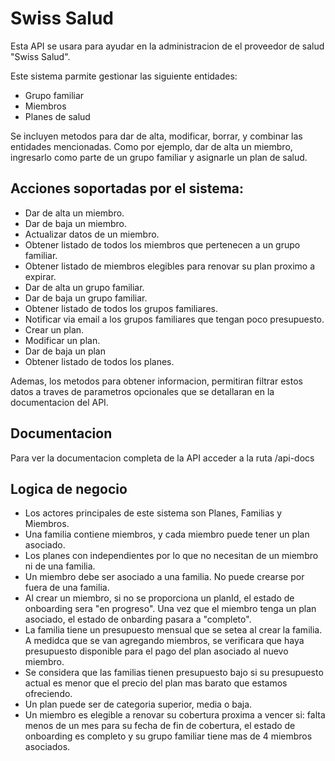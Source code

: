 # Swiss Salud

Esta API se usara para ayudar en la administracion de el proveedor de salud "Swiss Salud". 

Este sistema parmite gestionar las siguiente entidades:

- Grupo familiar
- Miembros
- Planes de salud

Se incluyen metodos para dar de alta, modificar, borrar, y combinar las entidades mencionadas. Como por ejemplo, dar de alta un miembro, ingresarlo como parte de un grupo familiar y asignarle un plan de salud. 

## Acciones soportadas por el sistema:

- Dar de alta un miembro.
- Dar de baja un miembro.
- Actualizar datos de un miembro.
- Obtener listado de todos los miembros que pertenecen a un grupo familiar.
- Obtener listado de miembros elegibles para renovar su plan proximo a expirar.
- Dar de alta un grupo familiar.
- Dar de baja un grupo familiar.
- Obtener listado de todos los grupos familiares.
- Notificar via email a los grupos familiares que tengan poco presupuesto.
- Crear un plan.
- Modificar un plan.
- Dar de baja un plan
- Obtener listado de todos los planes.

Ademas, los metodos para obtener informacion, permitiran filtrar estos datos a traves de parametros opcionales que se detallaran en la documentacion del API.


## Documentacion

Para ver la documentacion completa de la API acceder a la ruta /api-docs

## Logica de negocio

- Los actores principales de este sistema son Planes, Familias y Miembros.
- Una familia contiene miembros, y cada miembro puede tener un plan asociado.
- Los planes con independientes por lo que no necesitan de un miembro ni de una familia.
- Un miembro debe ser asociado a una familia. No puede crearse por fuera de una familia.
- Al crear un miembro, si no se proporciona un planId, el estado de onboarding sera "en progreso". Una vez que el miembro tenga un plan asociado, el estado de onbarding pasara a "completo".
- La familia tiene un presupuesto mensual que se setea al crear la familia. A medidca que se van agregando miembros, se verificara que haya presupuesto disponible para el pago del plan asociado al nuevo miembro.
- Se considera que las familias tienen presupuesto bajo si su presupuesto actual es menor que el precio del plan mas barato que estamos ofreciendo.
- Un plan puede ser de categoria superior, media o baja.
- Un miembro es elegible a renovar su cobertura proxima a vencer si: falta menos de un mes para su fecha de fin de cobertura, el estado de onboarding es completo y su grupo familiar tiene mas de 4 miembros asociados.
